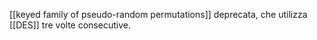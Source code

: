 [[keyed family of pseudo-random permutations]] deprecata, che utilizza [[DES]] tre volte consecutive.
